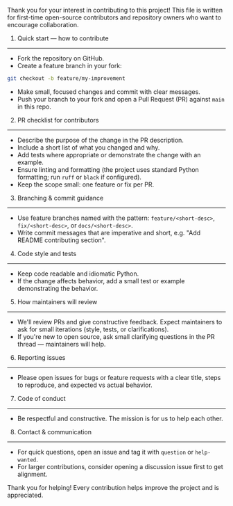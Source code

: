 Thank you for your interest in contributing to this project! This file is written for first-time open-source contributors and repository owners who want to encourage collaboration.

1) Quick start — how to contribute
----------------------------------
- Fork the repository on GitHub.
- Create a feature branch in your fork:

```bash
git checkout -b feature/my-improvement
```

- Make small, focused changes and commit with clear messages.
- Push your branch to your fork and open a Pull Request (PR) against `main` in this repo.

2) PR checklist for contributors
-------------------------------
- Describe the purpose of the change in the PR description.
- Include a short list of what you changed and why.
- Add tests where appropriate or demonstrate the change with an example.
- Ensure linting and formatting (the project uses standard Python formatting; run `ruff` or `black` if configured).
- Keep the scope small: one feature or fix per PR.

3) Branching & commit guidance
------------------------------
- Use feature branches named with the pattern: `feature/<short-desc>`, `fix/<short-desc>`, or `docs/<short-desc>`.
- Write commit messages that are imperative and short, e.g. "Add README contributing section".

4) Code style and tests
-----------------------
- Keep code readable and idiomatic Python.
- If the change affects behavior, add a small test or example demonstrating the behavior.

5) How maintainers will review
------------------------------
- We'll review PRs and give constructive feedback. Expect maintainers to ask for small iterations (style, tests, or clarifications).
- If you're new to open source, ask small clarifying questions in the PR thread — maintainers will help.

6) Reporting issues
-------------------
- Please open issues for bugs or feature requests with a clear title, steps to reproduce, and expected vs actual behavior.

7) Code of conduct
------------------
- Be respectful and constructive. The mission is for us to help each other.

8) Contact & communication
--------------------------
- For quick questions, open an issue and tag it with `question` or `help-wanted`.
- For larger contributions, consider opening a discussion issue first to get alignment.

Thank you for helping! Every contribution helps improve the project and is appreciated.
